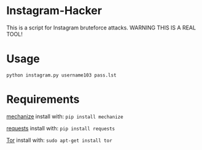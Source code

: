 # Instagram-Hacker
This is a script for Instagram bruteforce attacks. WARNING THIS IS A REAL TOOL!

# Usage

`python instagram.py username103 pass.lst`

# Requirements

[mechanize](https://pypi.python.org/pypi/mechanize/) install with: `pip install mechanize`

[requests](https://pypi.python.org/pypi/requests/2.18.4) install with: `pip install requests`

[Tor](https://www.torproject.org/docs/debian) install with: `sudo apt-get install tor`
